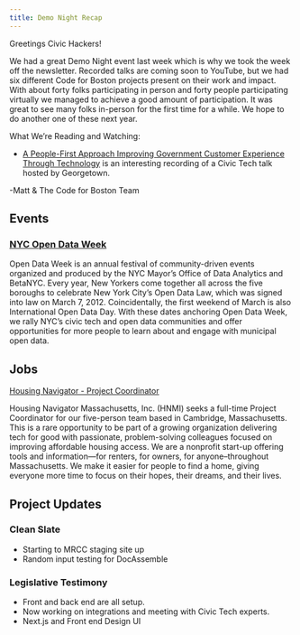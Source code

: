 ```yaml
---
title: Demo Night Recap
---
```

Greetings Civic Hackers!

We had a great Demo Night event last week which is why we took the week off the newsletter. Recorded talks are coming soon to YouTube, but we had six different Code for Boston projects present on their work and impact. With about forty folks participating in person and forty people participating virtually we managed to achieve a good amount of participation. It was great to see many folks in-person for the first time for a while. We hope to do another one of these next year.

What We’re Reading and Watching:
- [A People-First Approach Improving Government Customer Experience Through Technology](https://mccourt.georgetown.edu/news/improving-government-customer-experience/) is an interesting recording of a Civic Tech talk hosted by Georgetown.

-Matt & The Code for Boston Team

## Events
### [NYC Open Data Week](https://2022.open-data.nyc) 
Open Data Week is an annual festival of community-driven events organized and produced by the NYC Mayor’s Office of Data Analytics and BetaNYC. Every year, New Yorkers come together all across the five boroughs to celebrate New York City’s Open Data Law, which was signed into law on March 7, 2012. Coincidentally, the first weekend of March is also International Open Data Day.  With these dates anchoring Open Data Week, we rally NYC’s civic tech and open data communities and offer opportunities for more people to learn about and engage with municipal open data.

## Jobs
[Housing Navigator - Project Coordinator](https://www.housingnavigatorma.org/wp-content/uploads/2022/02/HN-Project-Coord-Feb-2022.pdf)

Housing Navigator Massachusetts, Inc. (HNMI) seeks a full-time Project Coordinator for our five-person team based in Cambridge, Massachusetts. This is a rare opportunity to be part of a growing organization delivering tech for good with passionate, problem-solving colleagues focused on improving affordable housing access. We are a nonprofit start-up offering tools and information—for renters, for owners, for anyone–throughout Massachusetts. We make it easier for people to find a home, giving everyone more time to focus on their hopes, their dreams, and their lives.

## Project Updates
### Clean Slate
- Starting to MRCC staging site up
- Random input testing for DocAssemble

### Legislative Testimony
- Front and back end are all setup.
- Now working on integrations and meeting with Civic Tech experts.
- Next.js and Front end Design UI


